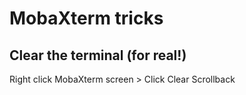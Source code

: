 # MobaXterm tricks

## Clear the terminal (for real!)

Right click MobaXterm screen > Click Clear Scrollback

